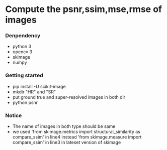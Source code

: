 # Compute the psnr,ssim,mse,rmse of images
### Denpendency
* python 3
* opencv 3
* skimage
* numpy

### Getting started
* pip install -U scikit-image
* mkdir "HR" and "SR"
* put ground true and super-resolved images in both dir
* python psnr
### Notice
* The name of images in both type should be same
* we used 'from skimage.metrics import structural_similarity as compare_ssim' in line4 instead 'from skimage.measure import compare_ssim' in line3 in lateset version of skimage
